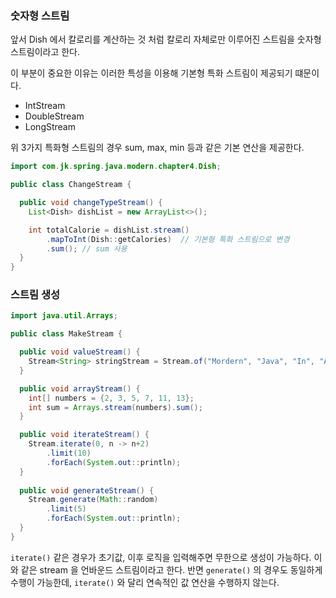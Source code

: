 ### 숫자형 스트림

앞서 Dish 에서 칼로리를 계산하는 것 처럼 칼로리 자체로만 이루어진 스트림을 숫자형 스트림이라고 한다.

이 부분이 중요한 이유는 이러한 특성을 이용해 기본형 특화 스트림이 제공되기 떄문이다.

- IntStream
- DoubleStream
- LongStream

위 3가지 특화형 스트림의 경우 sum, max, min 등과 같은 기본 연산을 제공한다.

```java
import com.jk.spring.java.modern.chapter4.Dish;

public class ChangeStream {

  public void changeTypeStream() {
    List<Dish> dishList = new ArrayList<>();

    int totalCalorie = dishList.stream()
        .mapToInt(Dish::getCalories)  // 기본형 특화 스트림으로 변경
        .sum(); // sum 사용
  }
}
```

### 스트림 생성

```java
import java.util.Arrays;

public class MakeStream {

  public void valueStream() {
    Stream<String> stringStream = Stream.of("Mordern", "Java", "In", "Action");
  }

  public void arrayStream() {
    int[] numbers = {2, 3, 5, 7, 11, 13};
    int sum = Arrays.stream(numbers).sum();
  }

  public void iterateStream() {
    Stream.iterate(0, n -> n+2)
        .limit(10)
        .forEach(System.out::println);
  }
  
  public void generateStream() {
    Stream.generate(Math::random)
        .limit(5)
        .forEach(System.out::println);
  }
}
```

`iterate()` 같은 경우가 초기값, 이후 로직을 입력해주면 무한으로 생성이 가능하다. 이와 같은 stream 을 언바운드 스트림이라고
한다.
반면 `generate()` 의 경우도 동일하게 수행이 가능한데, `iterate()` 와 달리 연속적인 값 연산을 수행하지 않는다.